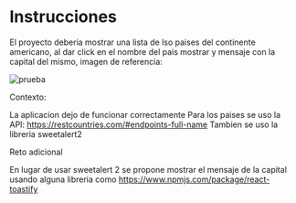 # Instrucciones

El proyecto deberia mostrar una lista de lso paises del continente americano, al dar click en el nombre del pais mostrar y mensaje con la capital del mismo, imagen de referencia:


![prueba](https://github.com/iGeek0/prueba-tecnica-fullstack-v2/assets/11724234/fdccbcb6-5609-444b-af5c-2fe1e2c52610)


Contexto: 

La aplicacion dejo de funcionar correctamente
Para los paises se uso la API: https://restcountries.com/#endpoints-full-name
Tambien se uso la libreria sweetalert2


Reto adicional

En lugar de usar sweetalert 2 se propone mostrar el mensaje de la capital usando alguna libreria como
https://www.npmjs.com/package/react-toastify
